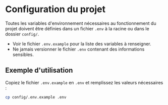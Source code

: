 # Configuration du projet

Toutes les variables d'environnement nécessaires au fonctionnement du projet doivent être définies dans un fichier `.env` à la racine ou dans le dossier `config/`.

- Voir le fichier `.env.example` pour la liste des variables à renseigner.
- Ne jamais versionner le fichier `.env` contenant des informations sensibles.

## Exemple d'utilisation

Copiez le fichier `.env.example` en `.env` et remplissez les valeurs nécessaires :

```sh
cp config/.env.example .env
``` 